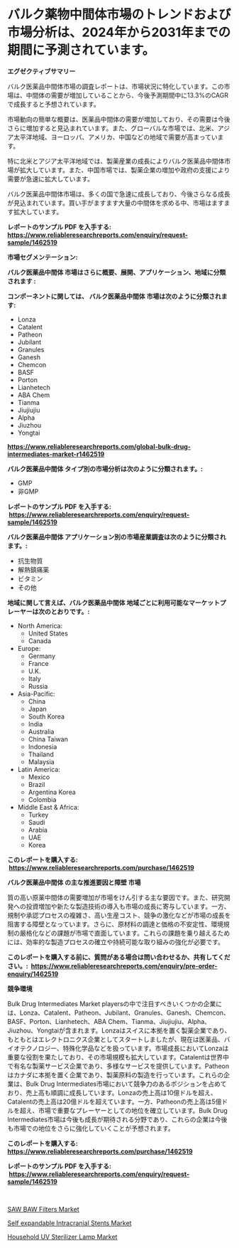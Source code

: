 <p><h1>バルク薬物中間体市場のトレンドおよび市場分析は、2024年から2031年までの期間に予測されています。</h1></p><p><strong>エグゼクティブサマリー</strong></p>
<p><p>バルク医薬品中間体市場の調査レポートは、市場状況に特化しています。この市場は、中間体の需要が増加していることから、今後予測期間中に13.3%のCAGRで成長すると予想されています。</p><p>市場動向の簡単な概要は、医薬品中間体の需要が増加しており、その需要は今後さらに増加すると見込まれています。また、グローバルな市場では、北米、アジア太平洋地域、ヨーロッパ、アメリカ、中国などの地域で需要が高まっています。</p><p>特に北米とアジア太平洋地域では、製薬産業の成長によりバルク医薬品中間体市場が拡大しています。また、中国市場では、製薬企業の増加や政府の支援により需要が急速に拡大しています。</p><p>バルク医薬品中間体市場は、多くの国で急速に成長しており、今後さらなる成長が見込まれています。買い手がますます大量の中間体を求める中、市場はますます拡大しています。</p></p>
<p><strong>レポートのサンプル PDF を入手する: <a href="https://www.reliableresearchreports.com/enquiry/request-sample/1462519">https://www.reliableresearchreports.com/enquiry/request-sample/1462519</a></strong></p>
<p><strong>市場セグメンテーション:</strong></p>
<p><strong> バルク医薬品中間体 市場はさらに概要、展開、アプリケーション、地域に分類されます :</strong></p>
<p><strong>コンポーネントに関しては、 バルク医薬品中間体 市場は次のように分類されます: &nbsp;</strong></p>
<p><ul><li>Lonza</li><li>Catalent</li><li>Patheon</li><li>Jubilant</li><li>Granules</li><li>Ganesh</li><li>Chemcon</li><li>BASF</li><li>Porton</li><li>Lianhetech</li><li>ABA Chem</li><li>Tianma</li><li>Jiujiujiu</li><li>Alpha</li><li>Jiuzhou</li><li>Yongtai</li></ul></p>
<p><strong><a href="https://www.reliableresearchreports.com/global-bulk-drug-intermediates-market-r1462519">https://www.reliableresearchreports.com/global-bulk-drug-intermediates-market-r1462519</a></strong></p>
<p><strong> バルク医薬品中間体 タイプ別の市場分析は次のように分類されます。:</strong></p>
<p><ul><li>GMP</li><li>非GMP</li></ul></p>
<p><strong>レポートのサンプル PDF を入手する: &nbsp;<a href="https://www.reliableresearchreports.com/enquiry/request-sample/1462519">https://www.reliableresearchreports.com/enquiry/request-sample/1462519</a></strong></p>
<p><strong> バルク医薬品中間体 アプリケーション別の市場産業調査は次のように分類されます。:</strong></p>
<p><ul><li>抗生物質</li><li>解熱鎮痛薬</li><li>ビタミン</li><li>その他</li></ul></p>
<p><strong>地域に関して言えば、バルク医薬品中間体 地域ごとに利用可能なマーケットプレーヤーは次のとおりです。:</strong></p>
<p><ul>
    <li>
        North America:
        <ul>
            <li>United States</li>
            <li>Canada</li>
        </ul>
    </li>
    <li>
        Europe:
        <ul>
            <li>Germany</li>
            <li>France</li>
            <li>U.K.</li>
            <li>Italy</li>
            <li>Russia</li>
        </ul>
    </li>
    <li>
        Asia-Pacific:
        <ul>
            <li>China</li>
            <li>Japan</li>
            <li>South Korea</li>
            <li>India</li>
            <li>Australia</li>
            <li>China Taiwan</li>
            <li>Indonesia</li>
            <li>Thailand</li>
            <li>Malaysia</li>
        </ul>
    </li>
    <li>
        Latin America:
        <ul>
            <li>Mexico</li>
            <li>Brazil</li>
            <li>Argentina Korea</li>
            <li>Colombia</li>
        </ul>
    </li>
    <li>
        Middle East & Africa:
        <ul>
            <li>Turkey</li>
            <li>Saudi</li>
            <li>Arabia</li>
            <li>UAE</li>
            <li>Korea</li>
        </ul>
    </li>
    </ul></p>
<p><strong>このレポートを購入する: &nbsp;<a href="https://www.reliableresearchreports.com/purchase/1462519">https://www.reliableresearchreports.com/purchase/1462519</a></strong></p>
<p><strong>バルク医薬品中間体 の主な推進要因と障壁 市場</strong></p>
<p><p>質の高い原薬中間体の需要増加が市場をけん引する主な要因です。また、研究開発への投資増加や新たな製造技術の導入も市場の成長に寄与しています。一方、規制や承認プロセスの複雑さ、高い生産コスト、競争の激化などが市場の成長を阻害する障壁となっています。さらに、原材料の調達と価格の不安定性、環境規制の厳格化などの課題が市場で直面しています。これらの課題を乗り越えるためには、効率的な製造プロセスの確立や持続可能な取り組みの強化が必要です。</p></p>
<p><strong>このレポートを購入する前に、質問がある場合は問い合わせるか、共有してください。:&nbsp; <a href="https://www.reliableresearchreports.com/enquiry/pre-order-enquiry/1462519">https://www.reliableresearchreports.com/enquiry/pre-order-enquiry/1462519</a></strong></p>
<p><strong>競争環境</strong></p>
<p><p>Bulk Drug Intermediates Market playersの中で注目すべきいくつかの企業には、Lonza、Catalent、Patheon、Jubilant、Granules、Ganesh、Chemcon、BASF、Porton、Lianhetech、ABA Chem、Tianma、Jiujiujiu、Alpha、Jiuzhou、Yongtaiが含まれます。Lonzaはスイスに本拠を置く製薬企業であり、もともとはエレクトロニクス企業としてスタートしましたが、現在は医薬品、バイオテクノロジー、特殊化学品などを扱っています。市場成長においてLonzaは重要な役割を果たしており、その市場規模も拡大しています。Catalentは世界中で有名な製薬サービス企業であり、多様なサービスを提供しています。Patheonはカナダに本拠を置く企業であり、製薬原料の製造を行っています。これらの企業は、Bulk Drug Intermediates市場において競争力のあるポジションを占めており、売上高も順調に成長しています。Lonzaの売上高は10億ドルを超え、Catalentの売上高は20億ドルを超えています。一方、Patheonの売上高は5億ドルを超え、市場で重要なプレーヤーとしての地位を確立しています。Bulk Drug Intermediates市場は今後も成長が期待される分野であり、これらの企業は今後も市場での地位をさらに強化していくことが予想されます。</p></p>
<p><strong>このレポートを購入する: &nbsp; <a href="https://www.reliableresearchreports.com/purchase/1462519">https://www.reliableresearchreports.com/purchase/1462519</a></strong></p>
<p><strong>レポートのサンプル PDF を入手する: &nbsp;<a href="https://www.reliableresearchreports.com/enquiry/request-sample/1462519">https://www.reliableresearchreports.com/enquiry/request-sample/1462519</a></strong><strong></strong></p>
<p>&nbsp;</p>
<p><p><a href="https://www.linkedin.com/pulse/saw-baw-filters-market-size-share-global-analysis-report-2024-ckqqe?trackingId=E37wwRJZUXSh9DBcukwYeg%3D%3D">SAW BAW Filters Market</a></p><p><a href="https://www.linkedin.com/pulse/self-expandable-intracranial-stents-market-size-cagr-e8ole?trackingId=GOl2duPMNKNCEhCY8jXlmg%3D%3D">Self expandable Intracranial Stents Market</a></p><p><a href="https://www.linkedin.com/pulse/household-uv-sterilizer-lamp-market-size-reflecting-forecast-sfcge?trackingId=4EZFyP4K9nyVo2uUbdU6sA%3D%3D">Household UV Sterilizer Lamp Market</a></p></p>